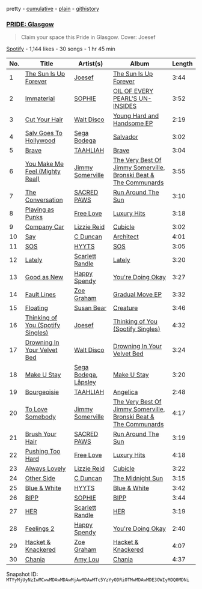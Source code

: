 pretty - [cumulative](/playlists/cumulative/37i9dQZF1DX0KsORvsQKOa.md) - [plain](/playlists/plain/37i9dQZF1DX0KsORvsQKOa) - [githistory](https://github.githistory.xyz/mackorone/spotify-playlist-archive/blob/main/playlists/plain/37i9dQZF1DX0KsORvsQKOa)

### [PRIDE: Glasgow](https://open.spotify.com/playlist/37i9dQZF1DX0KsORvsQKOa)

> Claim your space this Pride in Glasgow\. Cover: Joesef

[Spotify](https://open.spotify.com/user/spotify) - 1,144 likes - 30 songs - 1 hr 45 min

| No. | Title | Artist(s) | Album | Length |
|---|---|---|---|---|
| 1 | [The Sun Is Up Forever](https://open.spotify.com/track/1Lb1S77Ooubhoy3sz509aY) | [Joesef](https://open.spotify.com/artist/28EyduqESEOVMO6vglvaUZ) | [The Sun Is Up Forever](https://open.spotify.com/album/4E2TcDaegufL6YTbOzHiqR) | 3:44 |
| 2 | [Immaterial](https://open.spotify.com/track/1huN927tTdSiwF90FBHXkT) | [SOPHIE](https://open.spotify.com/artist/5a2w2tgpLwv26BYJf2qYwu) | [OIL OF EVERY PEARL'S UN\-INSIDES](https://open.spotify.com/album/23lnmHhZwyercCJhmyPXYN) | 3:52 |
| 3 | [Cut Your Hair](https://open.spotify.com/track/01F2atb6TeMEm74TnM0ihL) | [Walt Disco](https://open.spotify.com/artist/5Id5Ig1KgNJoLjLFskZ18I) | [Young Hard and Handsome EP](https://open.spotify.com/album/1WuYEWGgQBk0XKs0JixmSD) | 2:19 |
| 4 | [Salv Goes To Hollywood](https://open.spotify.com/track/4cEhfMDQJenkOB12pvW051) | [Sega Bodega](https://open.spotify.com/artist/1ZvF4Sgnre3Rk2CpiNy077) | [Salvador](https://open.spotify.com/album/7sutGPUG2T56ubUjlhSaE9) | 3:02 |
| 5 | [Brave](https://open.spotify.com/track/10JwxO6c5dXs8sRKltkh91) | [TAAHLIAH](https://open.spotify.com/artist/2pGARcnqDa3WoicxemVeqU) | [Brave](https://open.spotify.com/album/27i9nn9NKtweMcocEKCchh) | 3:04 |
| 6 | [You Make Me Feel \(Mighty Real\)](https://open.spotify.com/track/3lwNHGO5yJLNpHsMlvL9IF) | [Jimmy Somerville](https://open.spotify.com/artist/6LQeBFIfD4C22RJVVjQ6S7) | [The Very Best Of Jimmy Somerville, Bronski Beat & The Communards](https://open.spotify.com/album/1B167z084g8Q52jRazKLVZ) | 3:55 |
| 7 | [The Conversation](https://open.spotify.com/track/6NljT2K8CJvqIZOriCLaGa) | [SACRED PAWS](https://open.spotify.com/artist/0loUVauivVQPRdqkbd250b) | [Run Around The Sun](https://open.spotify.com/album/3jvPIBOuUf1cRqG3Xbgx1W) | 3:10 |
| 8 | [Playing as Punks](https://open.spotify.com/track/4CTR74PdzuYD5OspSTxNNw) | [Free Love](https://open.spotify.com/artist/0bec5c6VO67VhJrdZ5xPOs) | [Luxury Hits](https://open.spotify.com/album/3KsmbzOapEgTLIhnf646NL) | 3:18 |
| 9 | [Company Car](https://open.spotify.com/track/3lrVIxiQWnc1cLWsmlfe6F) | [Lizzie Reid](https://open.spotify.com/artist/0GytihetIdprntMyuyAJm6) | [Cubicle](https://open.spotify.com/album/1AZnBpcbI5gTWkQlqoIhy3) | 3:02 |
| 10 | [Say](https://open.spotify.com/track/0A8wBeyIeHxulPkhyCtJQz) | [C Duncan](https://open.spotify.com/artist/0x3sTIYnP56TnL6bbyMU2i) | [Architect](https://open.spotify.com/album/7E02gxoSMMDkRWmgA4L57Z) | 4:01 |
| 11 | [SOS](https://open.spotify.com/track/4XrDXLTlV06gPRMYeYB0rh) | [HYYTS](https://open.spotify.com/artist/14imaElr610tHxlaJpuQHq) | [SOS](https://open.spotify.com/album/5L8BWeLtIhRo1N5quwA1wy) | 3:05 |
| 12 | [Lately](https://open.spotify.com/track/4tfarrkZKUgXEkCb5lEfmC) | [Scarlett Randle](https://open.spotify.com/artist/495OhBpX4mWelPstr137rx) | [Lately](https://open.spotify.com/album/5XRy4ee0e6ylxyQeN80pmU) | 3:20 |
| 13 | [Good as New](https://open.spotify.com/track/7KNw6Gmr6eo2OuD8QxZsHz) | [Happy Spendy](https://open.spotify.com/artist/7CkzBrXPFv8nSWq2ui5mnY) | [You're Doing Okay](https://open.spotify.com/album/46RLXEQtG099ClNBuWfNVJ) | 3:27 |
| 14 | [Fault Lines](https://open.spotify.com/track/3p89Ph1jcgMdnoKKN0aiQi) | [Zoe Graham](https://open.spotify.com/artist/2jXXoNionydJ3CT1ml119B) | [Gradual Move EP](https://open.spotify.com/album/3O5Jie4OkoWvQE5sZEaikH) | 3:32 |
| 15 | [Floating](https://open.spotify.com/track/2NJqmbI7YVgiJQUAIhANp3) | [Susan Bear](https://open.spotify.com/artist/3L0davgnklrj1azyk4iMBy) | [Creature](https://open.spotify.com/album/6JrSr6zrPBGIoKqcINct8s) | 3:46 |
| 16 | [Thinking of You \(Spotify Singles\)](https://open.spotify.com/track/0Muqa8sNqVvjEQo4yfBKXw) | [Joesef](https://open.spotify.com/artist/28EyduqESEOVMO6vglvaUZ) | [Thinking of You \(Spotify Singles\)](https://open.spotify.com/album/4TOyAu2CWO1kPitP0AxAZV) | 4:32 |
| 17 | [Drowning In Your Velvet Bed](https://open.spotify.com/track/4q2XDOnuj2lFkki7BhixRG) | [Walt Disco](https://open.spotify.com/artist/5Id5Ig1KgNJoLjLFskZ18I) | [Drowning In Your Velvet Bed](https://open.spotify.com/album/7DE4gC4RTNJVYhmcYkrqEM) | 3:24 |
| 18 | [Make U Stay](https://open.spotify.com/track/32Q7B7BsaUBb8D2zT2Vngb) | [Sega Bodega](https://open.spotify.com/artist/1ZvF4Sgnre3Rk2CpiNy077), [Låpsley](https://open.spotify.com/artist/27ze6hCgfr3HcDZAHY60pg) | [Make U Stay](https://open.spotify.com/album/4qdvHpWNuKzIo49fq9ASrL) | 3:20 |
| 19 | [Bourgeoisie](https://open.spotify.com/track/2QdxwYLD78zrdDmfSbM7L3) | [TAAHLIAH](https://open.spotify.com/artist/2pGARcnqDa3WoicxemVeqU) | [Angelica](https://open.spotify.com/album/2FRhqyhCl2pz7Bx7IiugOI) | 2:48 |
| 20 | [To Love Somebody](https://open.spotify.com/track/18iuoY1jt6t8NUZPXyjN2N) | [Jimmy Somerville](https://open.spotify.com/artist/6LQeBFIfD4C22RJVVjQ6S7) | [The Very Best Of Jimmy Somerville, Bronski Beat & The Communards](https://open.spotify.com/album/1B167z084g8Q52jRazKLVZ) | 4:17 |
| 21 | [Brush Your Hair](https://open.spotify.com/track/5JM3b4pJl4Ee5tD6FW5CtB) | [SACRED PAWS](https://open.spotify.com/artist/0loUVauivVQPRdqkbd250b) | [Run Around The Sun](https://open.spotify.com/album/3jvPIBOuUf1cRqG3Xbgx1W) | 3:19 |
| 22 | [Pushing Too Hard](https://open.spotify.com/track/4bBkVdzHKogL03s5s4DftL) | [Free Love](https://open.spotify.com/artist/0bec5c6VO67VhJrdZ5xPOs) | [Luxury Hits](https://open.spotify.com/album/3KsmbzOapEgTLIhnf646NL) | 4:18 |
| 23 | [Always Lovely](https://open.spotify.com/track/09SZLCOTnXMZR9AqO1v6V4) | [Lizzie Reid](https://open.spotify.com/artist/0GytihetIdprntMyuyAJm6) | [Cubicle](https://open.spotify.com/album/1AZnBpcbI5gTWkQlqoIhy3) | 3:22 |
| 24 | [Other Side](https://open.spotify.com/track/0S5as2olu01E5lXXhdVTLA) | [C Duncan](https://open.spotify.com/artist/0x3sTIYnP56TnL6bbyMU2i) | [The Midnight Sun](https://open.spotify.com/album/5vF91mAcXrjETeE4UabePg) | 3:15 |
| 25 | [Blue & White](https://open.spotify.com/track/41ggWVg4YpKXAktdR7hx5z) | [HYYTS](https://open.spotify.com/artist/14imaElr610tHxlaJpuQHq) | [Blue & White](https://open.spotify.com/album/7HFeekHPk68jIsqxm5ucg2) | 3:42 |
| 26 | [BIPP](https://open.spotify.com/track/5HuOQHBDbb0UJjEE2fw6Uq) | [SOPHIE](https://open.spotify.com/artist/5a2w2tgpLwv26BYJf2qYwu) | [BIPP](https://open.spotify.com/album/1xF4KA0folSWB5Wcfkv8QU) | 3:44 |
| 27 | [HER](https://open.spotify.com/track/4zjVN2xo0HGjIAlPwGwIFR) | [Scarlett Randle](https://open.spotify.com/artist/495OhBpX4mWelPstr137rx) | [HER](https://open.spotify.com/album/7qiB2iokQB4lnmowYSUH1d) | 3:19 |
| 28 | [Feelings 2](https://open.spotify.com/track/2nhO5bu9QxBGyd45PHYEX2) | [Happy Spendy](https://open.spotify.com/artist/7CkzBrXPFv8nSWq2ui5mnY) | [You're Doing Okay](https://open.spotify.com/album/46RLXEQtG099ClNBuWfNVJ) | 2:40 |
| 29 | [Hacket & Knackered](https://open.spotify.com/track/4hmKJB6i9JwTi9LxdqIylg) | [Zoe Graham](https://open.spotify.com/artist/2jXXoNionydJ3CT1ml119B) | [Hacket & Knackered](https://open.spotify.com/album/1bBKXUfoy8yGrRzXShGYdr) | 4:07 |
| 30 | [Chania](https://open.spotify.com/track/7JtaC3oIpfhxMxzuYvWOCO) | [Amy Lou](https://open.spotify.com/artist/1jUIlUfva2vOCFIWKj0Ant) | [Chania](https://open.spotify.com/album/1PTRu4JMKeGsEKkhTIifvN) | 4:37 |

Snapshot ID: `MTYyMjUyNzIwMCwwMDAwMDAwMjAwMDAwMTc5YzYyODRiOTMwMDAwMDE3OWIyMDQ0MDNi`